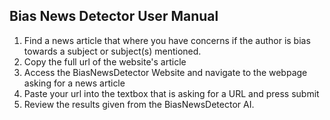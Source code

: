 ## Bias News Detector User Manual
1. Find a news article that where you have concerns if the author is bias towards a subject or subject(s) mentioned.
2. Copy the full url of the website's article
3. Access the BiasNewsDetector Website and navigate to the webpage asking for a news article
4. Paste your url into the textbox that is asking for a URL and press submit
5. Review the results given from the BiasNewsDetector AI.
